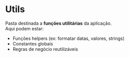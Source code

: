 # Utils

Pasta destinada a **funções utilitárias** da aplicação.  
Aqui podem estar:

- Funções helpers (ex: formatar datas, valores, strings)
- Constantes globais
- Regras de negócio reutilizáveis
